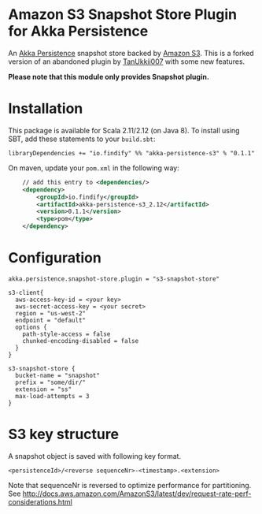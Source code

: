 # Amazon S3 Snapshot Store Plugin for Akka Persistence

An [Akka Persistence](http://doc.akka.io/docs/akka/2.4.17/scala/persistence.html) snapshot store backed by
[Amazon S3](https://aws.amazon.com/s3/). This is a forked version of an abandoned plugin by 
[TanUkkii007](https://github.com/TanUkkii007) with some new features.

**Please note that this module only provides Snapshot plugin.**


# Installation

This package is available for Scala 2.11/2.12 (on Java 8). To install using SBT, add these
 statements to your `build.sbt`:

    libraryDependencies += "io.findify" %% "akka-persistence-s3" % "0.1.1"

On maven, update your `pom.xml` in the following way:
```xml
    // add this entry to <dependencies/>
    <dependency>
        <groupId>io.findify</groupId>
        <artifactId>akka-persistence-s3_2.12</artifactId>
        <version>0.1.1</version>
        <type>pom</type>
    </dependency>
```


# Configuration

```
akka.persistence.snapshot-store.plugin = "s3-snapshot-store"

s3-client{
  aws-access-key-id = <your key>
  aws-secret-access-key = <your secret>
  region = "us-west-2"
  endpoint = "default"
  options {
    path-style-access = false
    chunked-encoding-disabled = false
  }
}

s3-snapshot-store {
  bucket-name = "snapshot"
  prefix = "some/dir/" 
  extension = "ss"
  max-load-attempts = 3
}
```

# S3 key structure

A snapshot object is saved with following key format.

```
<persistenceId>/<reverse sequenceNr>-<timestamp>.<extension>
```

Note that sequenceNr is reversed to optimize performance for partitioning. See http://docs.aws.amazon.com/AmazonS3/latest/dev/request-rate-perf-considerations.html